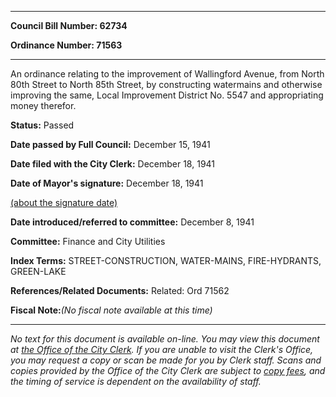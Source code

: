 

********

**Council Bill Number: 62734**
   
**Ordinance Number: 71563**
********

 An ordinance relating to the improvement of Wallingford Avenue, from North 80th Street to North 85th Street, by constructing watermains and otherwise improving the same, Local Improvement District No. 5547 and appropriating money therefor.

**Status:** Passed
   
**Date passed by Full Council:** December 15, 1941
   
**Date filed with the City Clerk:** December 18, 1941
   
**Date of Mayor's signature:** December 18, 1941
   
[(about the signature date)](/~public/approvaldate.htm)
   
   
   
**Date introduced/referred to committee:** December 8, 1941
   
**Committee:** Finance and City Utilities
   
   
**Index Terms:** STREET-CONSTRUCTION, WATER-MAINS, FIRE-HYDRANTS, GREEN-LAKE

**References/Related Documents:** Related: Ord 71562

**Fiscal Note:**_(No fiscal note available at this time)_
********

_No text for this document is available on-line. You may view this document at [the Office of the City Clerk](http://www.seattle.gov/leg/clerk/contactUs.htm). If you are unable to visit the Clerk's Office, you may request a copy or scan be made for you by Clerk staff. Scans and copies provided by the Office of the City Clerk are subject to [copy fees](http://clerk.seattle.gov/~public/clerkfees.htm), and the timing of service is dependent on the availability of staff._

